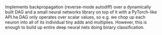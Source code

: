 Implements backpropagation (reverse-mode autodiff) over a dynamically built DAG and a small neural networks library on top of it with a PyTorch-like API.he DAG only operates over scalar values, so e.g. we chop up each neuron into all of its individual tiny adds and multiplies. However, this is enough to build up entire deep neural nets doing binary classification.
